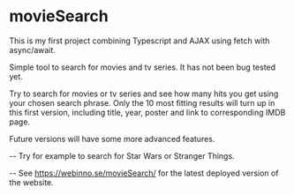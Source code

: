 # movieSearch

This is my first project combining Typescript and AJAX using fetch with async/await.

Simple tool to search for movies and tv series. It has not been bug tested yet.

Try to search for movies or tv series and see how many hits you get using your chosen search phrase.
Only the 10 most fitting results will turn up in this first version, including title, year, poster and link to corresponding IMDB page.

Future versions will have some more advanced features.

-- Try for example to search for Star Wars or Stranger Things.

-- See https://webinno.se/movieSearch/ for the latest deployed version of the website.

